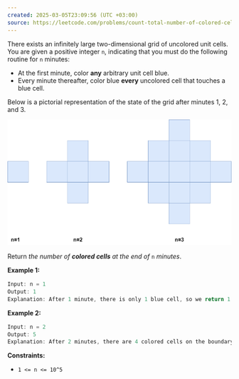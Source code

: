 ```yaml
---
created: 2025-03-05T23:09:56 (UTC +03:00)
source: https://leetcode.com/problems/count-total-number-of-colored-cells/description/?envType=daily-question&envId=2025-03-05
---
```

There exists an infinitely large two-dimensional grid of uncolored unit cells. You are given a positive integer `n`, indicating that you must do the following routine for `n` minutes:

-   At the first minute, color **any** arbitrary unit cell blue.
-   Every minute thereafter, color blue **every** uncolored cell that touches a blue cell.

Below is a pictorial representation of the state of the grid after minutes 1, 2, and 3.

![img.png](img.png)

Return _the number of **colored cells** at the end of_ `n` _minutes_.


**Example 1:**

``` Java
Input: n = 1
Output: 1
Explanation: After 1 minute, there is only 1 blue cell, so we return 1.
```


**Example 2:**

``` Java
Input: n = 2
Output: 5
Explanation: After 2 minutes, there are 4 colored cells on the boundary and 1 in the center, so we return 5. 
```


**Constraints:**

-   `1 <= n <= 10^5`
